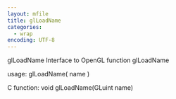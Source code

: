 ```yaml
---
layout: mfile
title: glLoadName
categories:
  - wrap
encoding: UTF-8
---
```


glLoadName  Interface to OpenGL function glLoadName

usage:  glLoadName( name )

C function:  void glLoadName(GLuint name)